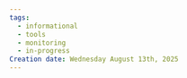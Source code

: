 ```yaml
---
tags:
  - informational
  - tools
  - monitoring
  - in-progress
Creation date: Wednesday August 13th, 2025
---
```

